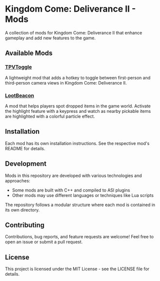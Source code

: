 # Kingdom Come: Deliverance II - Mods

A collection of mods for Kingdom Come: Deliverance II that enhance gameplay and add new features to the game.

## Available Mods

### [TPVToggle](TPVToggle/)
A lightweight mod that adds a hotkey to toggle between first-person and third-person camera views in Kingdom Come: Deliverance II.

### [LootBeacon](LootBeacon/)
A mod that helps players spot dropped items in the game world. Activate the highlight feature with a keypress and watch as nearby pickable items are highlighted with a colorful particle effect.

## Installation

Each mod has its own installation instructions. See the respective mod's README for details.

## Development

Mods in this repository are developed with various technologies and approaches:

- Some mods are built with C++ and compiled to ASI plugins
- Other mods may use different languages or techniques like Lua scripts

The repository follows a modular structure where each mod is contained in its own directory.

## Contributing

Contributions, bug reports, and feature requests are welcome! Feel free to open an issue or submit a pull request.

## License

This project is licensed under the MIT License - see the LICENSE file for details.

